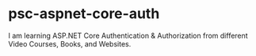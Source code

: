 # psc-aspnet-core-auth
I am learning ASP.NET Core Authentication &amp; Authorization from different Video Courses, Books, and Websites.
